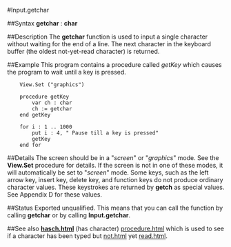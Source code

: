 
#Input.getchar

##Syntax
**getchar** : **char**



##Description
The **getchar** function is used to input a single character without waiting for the end of a line. The next character in the keyboard buffer (the oldest not-yet-read character) is returned.



##Example
This program contains a procedure called _getKey_ which causes the program to wait until a key is pressed.


        View.Set ("graphics")
        
        procedure getKey
            var ch : char
            ch := getchar
        end getKey
        
        for i : 1 .. 1000
            put i : 4, " Pause till a key is pressed"
            getKey
        end for
##Details
The screen should be in a "_screen_" or "_graphics_" mode. See the **View.Set** procedure for details. If the screen is not in one of these modes, it will automatically be set to "_screen_" mode.
Some keys, such as the left arrow key, insert key, delete key, and function keys do not produce ordinary character values. These keystrokes are returned by **getch** as special values. See Appendix D for these values.



##Status
Exported unqualified.
This means that you can call the function by calling **getchar** or by calling **Input.getchar**.



##See also
**[hasch.html](hasch)** (has character) [procedure.html](procedure) which is used to see if a character has been typed but [not.html](not) yet [read.html](read).


